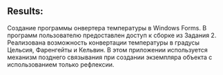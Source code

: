 ﻿Results:
---------------------------------------------------------------------------------------------------------------------------------------------
Создание программы онвертера температуры в Windows Forms. В программ пользователю предоставлен доступ к сборке из Задания 2.
Реализована возможность конвертации температуры в градусы Цельсия, Фаренгейты и Кельвин.
В этом приложении используется механизм позднего связывания при создании экземпляра объекта с использованием только рефлексии.                                             